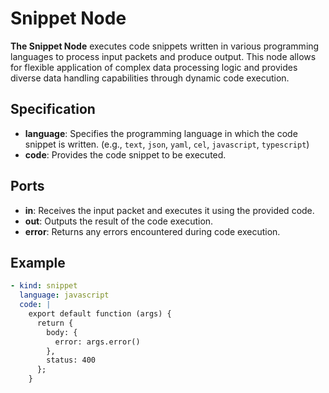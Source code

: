 # Snippet Node

**The Snippet Node** executes code snippets written in various programming languages to process input packets and produce output. This node allows for flexible application of complex data processing logic and provides diverse data handling capabilities through dynamic code execution.

## Specification

- **language**: Specifies the programming language in which the code snippet is written. (e.g., `text`, `json`, `yaml`, `cel`, `javascript`, `typescript`)
- **code**: Provides the code snippet to be executed.

## Ports

- **in**: Receives the input packet and executes it using the provided code.
- **out**: Outputs the result of the code execution.
- **error**: Returns any errors encountered during code execution.

## Example

```yaml
- kind: snippet
  language: javascript
  code: |
    export default function (args) {
      return {
        body: {
          error: args.error()
        },
        status: 400
      };
    }
```

